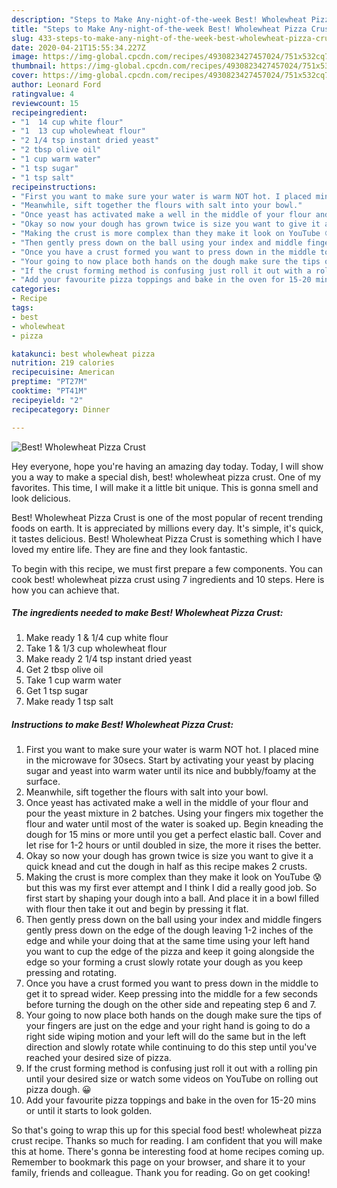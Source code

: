 ```yaml
---
description: "Steps to Make Any-night-of-the-week Best! Wholewheat Pizza Crust"
title: "Steps to Make Any-night-of-the-week Best! Wholewheat Pizza Crust"
slug: 433-steps-to-make-any-night-of-the-week-best-wholewheat-pizza-crust
date: 2020-04-21T15:55:34.227Z
image: https://img-global.cpcdn.com/recipes/4930823427457024/751x532cq70/best-wholewheat-pizza-crust-recipe-main-photo.jpg
thumbnail: https://img-global.cpcdn.com/recipes/4930823427457024/751x532cq70/best-wholewheat-pizza-crust-recipe-main-photo.jpg
cover: https://img-global.cpcdn.com/recipes/4930823427457024/751x532cq70/best-wholewheat-pizza-crust-recipe-main-photo.jpg
author: Leonard Ford
ratingvalue: 4
reviewcount: 15
recipeingredient:
- "1  14 cup white flour"
- "1  13 cup wholewheat flour"
- "2 1/4 tsp instant dried yeast"
- "2 tbsp olive oil"
- "1 cup warm water"
- "1 tsp sugar"
- "1 tsp salt"
recipeinstructions:
- "First you want to make sure your water is warm NOT hot. I placed mine in the microwave for 30secs. Start by activating your yeast by placing sugar and yeast into warm water until its nice and bubbly/foamy at the surface."
- "Meanwhile, sift together the flours with salt into your bowl."
- "Once yeast has activated make a well in the middle of your flour and pour the yeast mixture in 2 batches. Using your fingers mix together the flour and water until most of the water is soaked up. Begin kneading the dough for 15 mins or more until you get a perfect elastic ball. Cover and let rise for 1-2 hours or until doubled in size, the more it rises the better."
- "Okay so now your dough has grown twice is size you want to give it a quick knead and cut the dough in half as this recipe makes 2 crusts."
- "Making the crust is more complex than they make it look on YouTube 😰 but this was my first ever attempt and I think I did a really good job. So first start by shaping your dough into a ball. And place it in a bowl filled with flour then take it out and begin by pressing it flat."
- "Then gently press down on the ball using your index and middle fingers gently press down on the edge of the dough leaving 1-2 inches of the edge and while your doing that at the same time using your left hand you want to cup the edge of the pizza and keep it going alongside the edge so your forming a crust slowly rotate your dough as you keep pressing and rotating."
- "Once you have a crust formed you want to press down in the middle to get it to spread wider. Keep pressing into the middle for a few seconds before turning the dough on the other side and repeating step 6 and 7."
- "Your going to now place both hands on the dough make sure the tips of your fingers are just on the edge and your right hand is going to do a right side wiping motion and your left will do the same but in the left direction and slowly rotate while continuing to do this step until you&#39;ve reached your desired size of pizza."
- "If the crust forming method is confusing just roll it out with a rolling pin until your desired size or watch some videos on YouTube on rolling out pizza dough. 😀"
- "Add your favourite pizza toppings and bake in the oven for 15-20 mins or until it starts to look golden."
categories:
- Recipe
tags:
- best
- wholewheat
- pizza

katakunci: best wholewheat pizza 
nutrition: 219 calories
recipecuisine: American
preptime: "PT27M"
cooktime: "PT41M"
recipeyield: "2"
recipecategory: Dinner

---
```



![Best! Wholewheat Pizza Crust](https://img-global.cpcdn.com/recipes/4930823427457024/751x532cq70/best-wholewheat-pizza-crust-recipe-main-photo.jpg)

Hey everyone, hope you're having an amazing day today. Today, I will show you a way to make a special dish, best! wholewheat pizza crust. One of my favorites. This time, I will make it a little bit unique. This is gonna smell and look delicious.



Best! Wholewheat Pizza Crust is one of the most popular of recent trending foods on earth. It is appreciated by millions every day. It's simple, it's quick, it tastes delicious. Best! Wholewheat Pizza Crust is something which I have loved my entire life. They are fine and they look fantastic.


To begin with this recipe, we must first prepare a few components. You can cook best! wholewheat pizza crust using 7 ingredients and 10 steps. Here is how you can achieve that.

<!--inarticleads1-->

##### The ingredients needed to make Best! Wholewheat Pizza Crust:

1. Make ready 1 &amp; 1/4 cup white flour
1. Take 1 &amp; 1/3 cup wholewheat flour
1. Make ready 2 1/4 tsp instant dried yeast
1. Get 2 tbsp olive oil
1. Take 1 cup warm water
1. Get 1 tsp sugar
1. Make ready 1 tsp salt




<!--inarticleads2-->

##### Instructions to make Best! Wholewheat Pizza Crust:

1. First you want to make sure your water is warm NOT hot. I placed mine in the microwave for 30secs. Start by activating your yeast by placing sugar and yeast into warm water until its nice and bubbly/foamy at the surface.
1. Meanwhile, sift together the flours with salt into your bowl.
1. Once yeast has activated make a well in the middle of your flour and pour the yeast mixture in 2 batches. Using your fingers mix together the flour and water until most of the water is soaked up. Begin kneading the dough for 15 mins or more until you get a perfect elastic ball. Cover and let rise for 1-2 hours or until doubled in size, the more it rises the better.
1. Okay so now your dough has grown twice is size you want to give it a quick knead and cut the dough in half as this recipe makes 2 crusts.
1. Making the crust is more complex than they make it look on YouTube 😰 but this was my first ever attempt and I think I did a really good job. So first start by shaping your dough into a ball. And place it in a bowl filled with flour then take it out and begin by pressing it flat.
1. Then gently press down on the ball using your index and middle fingers gently press down on the edge of the dough leaving 1-2 inches of the edge and while your doing that at the same time using your left hand you want to cup the edge of the pizza and keep it going alongside the edge so your forming a crust slowly rotate your dough as you keep pressing and rotating.
1. Once you have a crust formed you want to press down in the middle to get it to spread wider. Keep pressing into the middle for a few seconds before turning the dough on the other side and repeating step 6 and 7.
1. Your going to now place both hands on the dough make sure the tips of your fingers are just on the edge and your right hand is going to do a right side wiping motion and your left will do the same but in the left direction and slowly rotate while continuing to do this step until you&#39;ve reached your desired size of pizza.
1. If the crust forming method is confusing just roll it out with a rolling pin until your desired size or watch some videos on YouTube on rolling out pizza dough. 😀
1. Add your favourite pizza toppings and bake in the oven for 15-20 mins or until it starts to look golden.




So that's going to wrap this up for this special food best! wholewheat pizza crust recipe. Thanks so much for reading. I am confident that you will make this at home. There's gonna be interesting food at home recipes coming up. Remember to bookmark this page on your browser, and share it to your family, friends and colleague. Thank you for reading. Go on get cooking!
